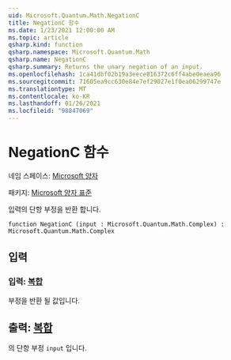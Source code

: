 ```yaml
---
uid: Microsoft.Quantum.Math.NegationC
title: NegationC 함수
ms.date: 1/23/2021 12:00:00 AM
ms.topic: article
qsharp.kind: function
qsharp.namespace: Microsoft.Quantum.Math
qsharp.name: NegationC
qsharp.summary: Returns the unary negation of an input.
ms.openlocfilehash: 1ca41dbf02b19a3eece816372c6ff4abe0eaea96
ms.sourcegitcommit: 71605ea9cc630e84e7ef29027e1f0ea06299747e
ms.translationtype: MT
ms.contentlocale: ko-KR
ms.lasthandoff: 01/26/2021
ms.locfileid: "98847069"
---
```

# <a name="negationc-function"></a>NegationC 함수

네임 스페이스: [Microsoft 양자](xref:Microsoft.Quantum.Math)

패키지: [Microsoft 양자 표준](https://nuget.org/packages/Microsoft.Quantum.Standard)


입력의 단항 부정을 반환 합니다.

```qsharp
function NegationC (input : Microsoft.Quantum.Math.Complex) : Microsoft.Quantum.Math.Complex
```


## <a name="input"></a>입력

### <a name="input--complex"></a>입력: [복합](xref:Microsoft.Quantum.Math.Complex)

부정을 반환 될 값입니다.



## <a name="output--complex"></a>출력: [복합](xref:Microsoft.Quantum.Math.Complex)

의 단항 부정 `input` 입니다.